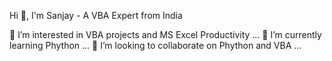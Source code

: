 Hi 👋, I'm Sanjay - A VBA Expert from India

👀 I’m interested in VBA projects and MS Excel Productivity ...
🌱 I’m currently learning Phython ...
💞️ I’m looking to collaborate on Phython and VBA ...

<!---
sanjay-va/sanjay-va is a ✨ special ✨ repository because its `README.md` (this file) appears on your GitHub profile.
You can click the Preview link to take a look at your changes.
--->

